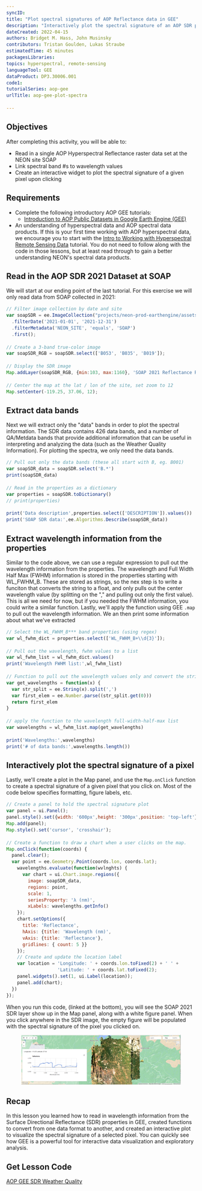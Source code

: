 ```yaml
---
syncID: 
title: "Plot spectral signatures of AOP Reflectance data in GEE"
description: "Interactively plot the spectral signature of an AOP SDR pixel in GEE"
dateCreated: 2022-04-15
authors: Bridget M. Hass, John Musinsky
contributors: Tristan Goulden, Lukas Straube
estimatedTime: 45 minutes
packagesLibraries: 
topics: hyperspectral, remote-sensing
languageTool: GEE
dataProduct: DP3.30006.001
code1: 
tutorialSeries: aop-gee
urlTitle: aop-gee-plot-spectra

---
```


<div id="ds-objectives" markdown="1">

## Objectives
After completing this activity, you will be able to:
- Read in a single AOP Hyperspectral Reflectance raster data set at the NEON site SOAP
- Link spectral band #s to wavelength values
- Create an interactive widget to plot the spectral signature of a given pixel upon clicking

## Requirements

- Complete the following introductory AOP GEE tutorials:
    - <a href="https://www.neonscience.org/resources/learning-hub/tutorials/intro-aop-gee-image-collections" target="_blank">Introduction to AOP Public Datasets in Google Earth Engine (GEE)</a>
- An understanding of hyperspectral data and AOP spectral data products. If this is your first time working with AOP hyperspectral data, we encourage you to start with the [Intro to Working with Hyperspectral Remote Sensing Data](https://www.neonscience.org/resources/learning-hub/tutorials/hsi-hdf5-r) tutorial. You do not need to follow along with the code in those lessons, but at least read through to gain a better understanding NEON's spectral data products.

</div>

## Read in the AOP SDR 2021 Dataset at SOAP

We will start at our ending point of the last tutorial. For this exercise we will only read data from SOAP collected in 2021:

```javascript
// Filter image collection by date and site
var soapSDR = ee.ImageCollection("projects/neon-prod-earthengine/assets/DP3-30006-001")
  .filterDate('2021-01-01', '2021-12-31')
  .filterMetadata('NEON_SITE', 'equals', 'SOAP')
  .first();

// Create a 3-band true-color image 
var soapSDR_RGB = soapSDR.select(['B053', 'B035', 'B019']);

// Display the SDR image
Map.addLayer(soapSDR_RGB, {min:103, max:1160}, 'SOAP 2021 Reflectance RGB');

// Center the map at the lat / lon of the site, set zoom to 12
Map.setCenter(-119.25, 37.06, 12);
```

## Extract data bands
Next we will extract only the "data" bands in order to plot the spectral information. The SDR data contains 426 data bands, and a number of QA/Metdata bands that provide  additional information that can be useful in interpreting and analyzing the data (such as the Weather Quality Information). For plotting the spectra, we only need the data bands.

```javascript
// Pull out only the data bands (these all start with B, eg. B001)
var soapSDR_data = soapSDR.select('B.*')
print(soapSDR_data)

// Read in the properties as a dictionary
var properties = soapSDR.toDictionary()
// print(properties)

print('Data description',properties.select(['DESCRIPTION']).values())
print('SOAP SDR data:',ee.Algorithms.Describe(soapSDR_data))
```

## Extract wavelength information from the properties

Similar to the code above, we can use a regular expression to pull out the wavelength information from the properties. The wavelength and Full Width Half Max (FWHM) information is stored in the properties starting with WL_FWHM_B. These are stored as strings, so the nex step is to write a funciton that converts the string to a float, and only pulls out the center wavelength value (by splitting on the "," and pulling out only the first value). This is all we need for now, but if you needed the FWHM information, you could write a similar function. Lastly, we'll apply the function using GEE `.map` to pull out the wavelength information. We an then print some information about what we've extracted

```javascript
// Select the WL_FWHM_B*** band properties (using regex)
var wl_fwhm_dict = properties.select(['WL_FWHM_B+\\d{3}']);

// Pull out the wavelength, fwhm values to a list
var wl_fwhm_list = wl_fwhm_dict.values()
print('Wavelength FWHM list:',wl_fwhm_list)

// Function to pull out the wavelength values only and convert the string to float
var get_wavelengths = function(x) {
  var str_split = ee.String(x).split(',')
  var first_elem = ee.Number.parse((str_split.get(0)))
  return first_elem
}

// apply the function to the wavelength full-width-half-max list
var wavelengths = wl_fwhm_list.map(get_wavelengths)

print('Wavelengths:',wavelengths)
print('# of data bands:',wavelengths.length())
```

## Interactively plot the spectral signature of a pixel

Lastly, we'll create a plot in the Map panel, and use the `Map.onClick` function to create a spectral signature of a given pixel that you click on. Most of the code below specifies formatting, figure labels, etc.

```javascript
// Create a panel to hold the spectral signature plot
var panel = ui.Panel();
panel.style().set({width: '600px',height: '300px',position: 'top-left'});
Map.add(panel);
Map.style().set('cursor', 'crosshair');

// Create a function to draw a chart when a user clicks on the map.
Map.onClick(function(coords) {
  panel.clear();
  var point = ee.Geometry.Point(coords.lon, coords.lat);
    wavelengths.evaluate(function(wvlnghts) {
      var chart = ui.Chart.image.regions({
        image: soapSDR_data, 
        regions: point, 
        scale: 1,
        seriesProperty: 'λ (nm)', 
        xLabels: wavelengths.getInfo()
    });
    chart.setOptions({
      title: 'Reflectance',
      hAxis: {title: 'Wavelength (nm)', 
      vAxis: {title: 'Reflectance'},
      gridlines: { count: 5 }}
    });
    // Create and update the location label 
    var location = 'Longitude: ' + coords.lon.toFixed(2) + ' ' +
                   'Latitude: ' + coords.lat.toFixed(2);
    panel.widgets().set(1, ui.Label(location));
    panel.add(chart);
  })
});
```

When you run this code, (linked at the bottom), you will see the SOAP 2021 SDR layer show up in the Map panel, along with a white figure panel. When you click anywhere in the SDR image, the empty figure will be populated with the spectral signature of the pixel you clicked on.

<figure>
	<a href="https://raw.githubusercontent.com/NEONScience/NEON-Data-Skills/main/graphics/aop-gee2023/1c_plot_spectra/soap_spectral_plot.PNG">
	<img src="https://raw.githubusercontent.com/NEONScience/NEON-Data-Skills/main/graphics/aop-gee2023/1c_plot_spectra/soap_spectral_plot.PNG" alt="SOAP Specral Plot"></a>
</figure>

## Recap

In this lesson you learned how to read in wavelength information from the Surface Directional Reflectance (SDR) properties in GEE, created functions to convert from one data format to another, and created an interactive plot to visualize the spectral signature of a selected pixel. You can quickly see how GEE is a powerful tool for interactive data visualization and exploratory analysis.

## Get Lesson Code

<a href="https://code.earthengine.google.com/0bc6632b15a3d29d545c85fbceaa67b7" target="_blank">AOP GEE SDR Weather Quality</a>
